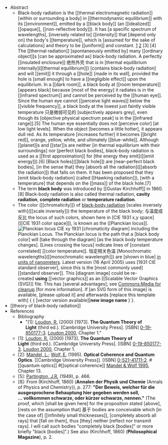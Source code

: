 - Abstract
    - Black-body radiation is the [[thermal electromagnetic radiation]] [within or surrounding a body] in [[thermodynamic equilibrium]] with its [[environment]], emitted by a [[black body]] (an [[idealized]] [[opaque]], [[non-reflective body]]). It has [a specific spectrum of wavelengths], [inversely related to] [[intensity]] that [depend only on] the body's [[temperature]], which is [assumed for the sake of calculations] and theory to be [[uniform]] and constant. [1](((wB1tjZ97o))) [2](((YtDlStw5V))) [3] [4]
        The [[thermal radiation]] [spontaneously emitted by] many [[ordinary object]]s [can be approximated as] black-body radiation. A perfectly [[insulated enclosure]] 绝热外壳 that is in [thermal equilibrium internally]([[thermal equilibrium]]) [contains black-body radiation] and will [[emit]] it through a [[hole]] [made in its wall], provided the hole is [small enough] to have a [[negligible effect]] upon the equilibrium.
        In a [[dark room]], a black body at [[room temperature]] [appears black] because [most of the energy] it radiates is in the [[infrared spectrum]] and cannot be perceived by the [[human eye]]. Since the human eye cannot [[perceive light waves]] below the [[visible frequency]], a black body at the lowest just faintly visible temperature 只是微弱可见的 [subjectively appears grey], even though its [objective physical spectrum peak] is in the [[infrared range]].[5] The human eye essentially does not [perceive color] [at low light levels]. When the object [becomes a little hotter], it appears dull red. As its temperature [increases further] it becomes [[bright red]], orange, yellow, white, and ultimately [[blue-white]].
        Although [[planet]]s and [[star]]s are neither [in thermal equilibrium with their surroundings] nor [perfect black bodies], black-body radiation is used as a [[first approximation]] for [the energy they emit]([[emit energy]]).[6] [Black holes]([[black hole]]) are [near-perfect black bodies], [in the sense that] they [absorb all the radiation]([[absorb the radiation]]) that falls on them. It has been proposed that they [emit black-body radiation] (called [[Hawking radiation]]), [with a temperature] that depends on the [[mass]] of the black hole.[7]
    - The term __black body__ was introduced by [[Gustav Kirchhoff]] in 1860.[8] Black-body radiation is also called thermal radiation, __cavity radiation__, __complete radiation__ or __temperature radiation__.
    - The color ([[chromaticity]]) of [black-body radiation](https://en.wikipedia.org/wiki/File:PlanckianLocus.png) [scales inversely with]([[scale inversely]]) the temperature of the black body; 与温度成反比 the locus of such colors, shown here in [CIE 1931 x,y space]([[CIE 1931 color space]]), is known as the [[Planckian locus]].
        ![Planckian locus](https://upload.wikimedia.org/wikipedia/commons/b/ba/PlanckianLocus.png)
        CIE xy 1931 [chromaticity diagram] including the Planckian Locus. The Planckian locus is the path that a [black body color] will [take through the diagram] [as the black body temperature changes]. [Lines crossing the locus] indicate lines of [constant correlated] [[color temperature]]. 恒定相关色温 [Monochromatic wavelengths]([[monochromatic wavelength]]) are [shown in blue] [in units of nanometers]([[nanometer]]). Latest version (16 April 2005) uses [1931 CIE standard observer], since this is the [most commonly used] [[standard observer]].
        This [diagram image] could be re-created **using** [[vector graphics]] as an [[Scalable Vector Graphics (SVG)]] file. This has [several advantages]; see [Commons:Media for cleanup](https://commons.wikimedia.org/wiki/Commons:Media_for_cleanup#PNG_or_JPEG_images_that_should_be_SVG) [for more information]. If [an SVG form of this image] is available, [please upload it] and afterwards [replace this template with] { { [vector version available]|__new image name__ } }.
- [[theory of black-body radiation]]
- References
    - Bibliography
        - "[1]: [Loudon, R.](https://en.wikipedia.org/wiki/Rodney_Loudon) (2000) [1973]. __The Quantum Theory of Light__ (third ed.). [Cambridge University Press]. [ISBN] [0-19-850177-3](https://en.wikipedia.org/wiki/Special:BookSources/0-19-850177-3).
[Loudon 2000](https://en.wikipedia.org/wiki/Black-body_radiation#CITEREFLoudon2000), Chapter 1."
    - [1]: [Loudon, R.](https://en.wikipedia.org/wiki/Rodney_Loudon) (2000) [1973]. __The Quantum Theory of Light__ (third ed.). [Cambridge University Press]. [ISBN] [0-19-850177-3](https://en.wikipedia.org/wiki/Special:BookSources/0-19-850177-3).
[Loudon 2000](https://en.wikipedia.org/wiki/Black-body_radiation#CITEREFLoudon2000), Chapter 1.
    - [2]: [Mandel, L.](https://en.wikipedia.org/wiki/Leonard_Mandel); [Wolf, E.](https://en.wikipedia.org/wiki/Emil_Wolf) (1995). __Optical Coherence and Quantum Optics__. [[Cambridge University Press]]. [ISBN] [0-521-41711-2](https://en.wikipedia.org/wiki/Special:BookSources/0-521-41711-2). #[[quantum optics]] #[[optical coherence]]
[Mandel & Wolf 1995](https://en.wikipedia.org/wiki/Black-body_radiation#CITEREFMandelWolf1995), Chapter 13.
    - [5]: [Partington, J.R.](https://en.wikipedia.org/wiki/J.R._Partington) (1949), p. 466.
    - [8]: From (Kirchhoff, 1860) (__Annalen der Physik und Chemie__ (Annals of Physics and Chemistry)), p. 277: __"Der Beweis, welcher für die ausgesprochene Behauptung hier gegeben werden soll, … __vollkommen schwarze__, oder kürzer __schwarze__, nennen."__ (The proof, which [shall be given here] for the proposition stated [above], [rests on the assumption that] 基于 bodies are conceivable which [in the case of] [[infinitely small thicknesses]], [completely absorb all rays] that [fall on them], thus [they] neither [reflect nor transmit rays]. I will call such bodies "completely black [bodies]" or more briefly "black [bodies]".) See also (Kirchhoff, 1860) (__Philosophical Magazine__), p. 2.
